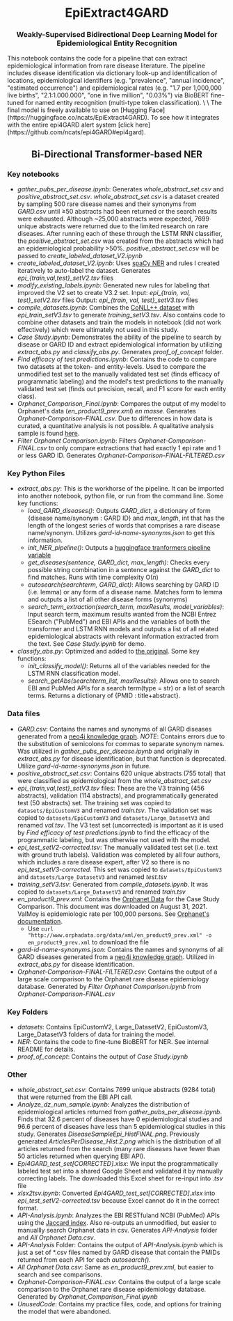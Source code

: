 <h1 align="center">EpiExtract4GARD</h1>
<h3 align="center">Weakly-Supervised Bidirectional Deep Learning Model for Epidemiological Entity Recognition</h3>
This notebook contains the code for a pipeline that can extract epidemiological information from rare disease literature. The pipeline includes disease identification via dictionary look-up and identification of locations, epidemiological identifiers (e.g. "prevalence", "annual incidence", "estimated occurrence") and epidemiological rates (e.g. "1.7 per 1,000,000 live births", "2.1:1.000.000", "one in five million", "0.03%") via BioBERT fine-tuned for named entity recognition (multi-type token classification).
\
\
The final model is freely available to use on [Hugging Face](https://huggingface.co/ncats/EpiExtract4GARD). To see how it integrates with the entire epi4GARD alert system [click here](https://github.com/ncats/epi4GARD#epi4gard). 

<h2 align="center">Bi-Directional Transformer-based NER</h2>

### Key notebooks
- *gather_pubs_per_disease.ipynb*: Generates *whole_abstract_set.csv* and *positive_abstract_set.csv*. *whole_abstract_set.csv* is a dataset created by sampling 500 rare disease names and their synonyms from *GARD.csv* until &ge;50 abstracts had been returned or the search results were exhausted. Although ~25,000 abstracts were expected, 7699 unique abstracts were returned due to the limited research on rare diseases. After running each of these through the LSTM RNN classifier, the *positive_abstract_set.csv* was created from the abstracts which had an epidemiological probability >50%. *positive_abstract_set.csv* will be passed to *create_labeled_dataset_V2.ipynb*
- *create_labeled_dataset_V2.ipynb*: Uses [spaCy NER](https://spacy.io/usage/linguistic-features#named-entities) and rules I created iteratively to auto-label the dataset. Generates *epi_{train,val,test}_setV2.tsv* files
- *modify_existing_labels.ipynb*: Generated new rules for labeling that improved the V2 set to create V3.2 set. Input: *epi_{train, val, test}_setV2.tsv* files Output: *epi_{train, val, test}_setV3.tsv* files
- *compile_datasets.ipynb*: Combines the [CoNLL++ dataset](https://github.com/huggingface/datasets/tree/master/datasets/conllpp) with *epi_train_setV3.tsv* to generate *training_setV3.tsv*. Also contains code to combine other datasets and train the models in notebook (did not work effectively) which were ultimately not used in this study. 
- *Case Study.ipynb*: Demonstrates the ability of the pipeline to search by disease or GARD ID and extract epidemiological information by utilizing *extract_abs.py* and *classify_abs.py*. Generates *proof_of_concept* folder. 
- *Find efficacy of test predictions.ipynb*: Contains the code to compare two datasets at the token- and entity-levels. Used to compare the unmodified test set to the manually validated test set (finds efficacy of programmatic labeling) and the model's test predictions to the manually validated test set (finds out precision, recall, and F1 score for each entity class).
- *Orphanet_Comparison_Final.ipynb*: Compares the output of my model to Orphanet's data (*en_product9_prev.xml*) _en masse_. Generates *Orphanet-Comparison-FINAL.csv*. Due to differences in how data is curated, a quantitative analysis is not possible. A qualitative analysis sample is found [here](https://docs.google.com/spreadsheets/d/1MVE5exKM7iSuNbYXI26YZKz9S9g-pkhebKeYzt42AL0/edit?usp=sharing ).
- *Filter Orphanet Comparison.ipynb*: Filters *Orphanet-Comparison-FINAL.csv* to only compare extractions that had exactly 1 epi rate and 1 or less GARD ID. Generates *Orphanet-Comparison-FINAL-FILTERED.csv*

### Key Python Files
- *extract_abs.py*: This is the workhorse of the pipeline. It can be imported into another notebook, python file, or run from the command line. Some key functions:
  - _load_GARD_diseases()_: Outputs *GARD_dict*, a dictionary of form {disease name/synonym : GARD ID} and *max_length*, int that has the length of the longest series of words that comprises a rare disease name/synonym. Utilizes *gard-id-name-synonyms.json* to get this information.
  - _init_NER_pipeline()_: Outputs a [huggingface tranformers pipeline variable](https://huggingface.co/transformers/main_classes/pipelines.html)
  - _get_diseases(sentence, GARD_dict, max_length)_: Checks every possible string combination in a sentence against the *GARD_dict* to find matches. Runs with time complexity O(*n*)
  - _autosearch(searchterm, GARD_dict)_: Allows searching by GARD ID (i.e. lemma) or any form of a disease name. Matches form to lemma and outputs a list of all other disease forms (synonyms)
  - _search_term_extraction(search_term, maxResults, model_variables)_: Input search term, maximum results wanted from the NCBI Entrez ESearch ("PubMed") and EBI APIs and the variables of both the transformer and LSTM RNN models and outputs a list of all related epidemiological abstracts with relevant information extracted from the text. See *Case Study.ipynb* for demo.
- *classify_abs.py*: Optimized and added to [the original](https://github.com/ncats/epi4GARD#python-files). Some key functions:
  - _init_classify_model()_: Returns all of the variables needed for the LSTM RNN classification model. 
  - _search_getAbs(searchterm_list, maxResults)_: Allows one to search EBI and PubMed APIs for a search term(type = str) or a list of search terms. Returns a dictionary of {PMID : title+abstract}.

### Data files
- *GARD.csv*: Contains the names and synonyms of all GARD diseases generated from a [neo4j knowledge graph](https://pubmed.ncbi.nlm.nih.gov/33183351/). *NOTE*: Contains errors due to the substitution of semicolons for commas to separate synonym names. Was utilized in *gather_pubs_per_disease.ipynb* and originally in *extract_abs.py* for disease identification, but that function is deprecated. Utilize *gard-id-name-synonyms.json* in future.
- *positive_abstract_set.csv*: Contains 620 unique abstracts (755 total) that were classified as epidemiological from the *whole_abstract_set.csv*
- *epi_{train,val,test}_setV3.tsv* files: These are the V3 training (456 abstracts), validation (114 abstracts), and programmatically generated test (50 abstracts) set. The training set was copied to ```datasets/EpiCustomV3``` and renamed *train.tsv*. The validation set was copied to ```datasets/EpiCustomV3``` and ```datasets/Large_DatasetV3``` and renamed *val.tsv*. The V3 test set (uncorrected) is important as it is used by *Find efficacy of test predictions.ipynb* to find the efficacy of the programmatic labeling, but was otherwise not used with the model. 
- *epi_test_setV2-corrected.tsv*: The manually validated test set (i.e. text with ground truth labels). Validation was completed by all four authors, which includes a rare disease expert, after V2 so there is no *epi_test_setV3-corrected*. This set was copied to ```datasets/EpiCustomV3``` and ```datasets/Large_DatasetV3``` and renamed *test.tsv*
- *training_setV3.tsv*: Generated from *compile_datasets.ipynb*. It was copied to ```datasets/Large_DatasetV3``` and renamed *train.tsv*
- *en_product9_prev.xml*: Contains the [Orphanet Data](http://www.orphadata.org/cgi-bin/epidemio.html) for the Case Study Comparison. This document was downloaded on August 31, 2021. ValMoy is epidemiologic rate per 100,000 persons. See [Orphanet's documentation](https://www.orpha.net/orphacom/cahiers/docs/GB/Epidemiology_in_Orphanet_R1_Ann_Epi_EP_05.pdf).
  - Use ```curl "http://www.orphadata.org/data/xml/en_product9_prev.xml" -o en_product9_prev.xml``` to download the file 
- *gard-id-name-synonyms.json*: Contains the names and synonyms of all GARD diseases generated from a [neo4j knowledge graph](https://pubmed.ncbi.nlm.nih.gov/33183351/). Utilized in *extract_abs.py* for disease identification. 
- *Orphanet-Comparison-FINAL-FILTERED.csv*: Contains the output of a large scale comparison to the Orphanet rare disease epidemiology database. Generated by *Filter Orphanet Comparison.ipynb* from *Orphanet-Comparison-FINAL.csv*
### Key Folders
- *datasets*: Contains EpiCustomV2, Large_DatasetV2, EpiCustomV3, Large_DatasetV3 folders of data for training the model. 
- *NER*: Contains the code to fine-tune BioBERT for NER. See internal README for details. 
- *proof_of_concept*: Contains the output of *Case Study.ipynb*
### Other
- *whole_abstract_set.csv*: Contains 7699 unique abstracts (9284 total) that were returned from the EBI API call.
- *Analyze_dz_num_sample.ipynb*: Analyzes the distribution of epidemiological articles returned from *gather_pubs_per_disease.ipynb*. Finds that 32.6  percent of diseases have 0 epidemiological studies and 96.6 percent of diseases have less than 5 epidemiological studies in this study. Generates *DiseaseSampleEpi_HistFINAL.png*. Previously generated *ArticlesPerDisease_Hist.2.png* which is the distribution of all articles returned from the search (many rare diseases have fewer than 50 articles returned when querying EBI API).
- *Epi4GARD_test_set[CORRECTED].xlsx*: We input the programmatically labeled test set into a shared Google Sheet and validated it by manually correcting labels. The downloaded this Excel sheet for re-input into *.tsv* file
- *xlsx2tsv.ipynb*: Converted *Epi4GARD_test_set[CORRECTED].xlsx* into *epi_test_setV2-corrected.tsv* because Excel cannot do it in the correct format.
- *API-Analysis.ipynb*: Analyzes the EBI RESTfuland NCBI (PubMed) APIs using the [Jaccard index](https://en.wikipedia.org/wiki/Jaccard_index). Also re-outputs an unmodified, but easier to manuallly search Orphanet data in csv. Generates *API-Analysis* folder and *All Orphanet Data.csv*. 
- *API-Analysis* Folder: Contains the output of *API-Analysis.ipynb* which is just a set of \*.csv files named by GARD disease that contain the PMIDs returned from each API for each _autosearch()_.
- *All Orphanet Data.csv*: Same as *en_product9_prev.xml*, but easier to search and see comparisons.
- *Orphanet-Comparison-FINAL.csv*: Contains the output of a large scale comparison to the Orphanet rare disease epidemiology database. Generated by *Orphanet_Comparison_Final.ipynb*
- *UnusedCode*: Contains my practice files, code, and options for training the model that were abandoned.
